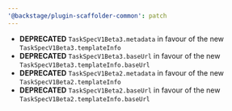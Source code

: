```yaml
---
'@backstage/plugin-scaffolder-common': patch
---
```


- **DEPRECATED** `TaskSpecV1Beta3.metadata` in favour of the new `TaskSpecV1Beta3.templateInfo`
- **DEPRECATED** `TaskSpecV1Beta3.baseUrl` in favour of the new `TaskSpecV1Beta3.templateInfo.baseUrl`
- **DEPRECATED** `TaskSpecV1Beta2.metadata` in favour of the new `TaskSpecV1Beta2.templateInfo`
- **DEPRECATED** `TaskSpecV1Beta2.baseUrl` in favour of the new `TaskSpecV1Beta2.templateInfo.baseUrl`
